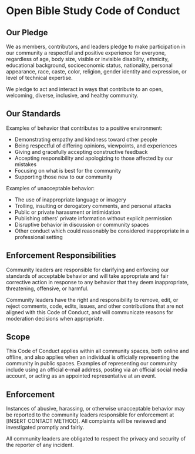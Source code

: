 # Open Bible Study Code of Conduct

## Our Pledge

We as members, contributors, and leaders pledge to make participation in our
community a respectful and positive experience for everyone, regardless of age, body
size, visible or invisible disability, ethnicity, educational background, socioeconomic status,
nationality, personal appearance, race, caste, color, religion, gender identity and expression,
or level of technical expertise.

We pledge to act and interact in ways that contribute to an open, welcoming,
diverse, inclusive, and healthy community.

## Our Standards

Examples of behavior that contributes to a positive environment:

- Demonstrating empathy and kindness toward other people
- Being respectful of differing opinions, viewpoints, and experiences
- Giving and gracefully accepting constructive feedback
- Accepting responsibility and apologizing to those affected by our mistakes
- Focusing on what is best for the community
- Supporting those new to our community

Examples of unacceptable behavior:

- The use of inappropriate language or imagery
- Trolling, insulting or derogatory comments, and personal attacks
- Public or private harassment or intimidation
- Publishing others' private information without explicit permission
- Disruptive behavior in discussion or community spaces
- Other conduct which could reasonably be considered inappropriate in a
  professional setting

## Enforcement Responsibilities

Community leaders are responsible for clarifying and enforcing our standards of
acceptable behavior and will take appropriate and fair corrective action in
response to any behavior that they deem inappropriate, threatening, offensive,
or harmful.

Community leaders have the right and responsibility to remove, edit, or reject
comments, code, edits, issues, and other contributions that are
not aligned with this Code of Conduct, and will communicate reasons for moderation
decisions when appropriate.

## Scope

This Code of Conduct applies within all community spaces, both online and offline, and also applies when
an individual is officially representing the community in public spaces.
Examples of representing our community include using an official e-mail address,
posting via an official social media account, or acting as an appointed
representative at an event.

## Enforcement

Instances of abusive, harassing, or otherwise unacceptable behavior may be
reported to the community leaders responsible for enforcement at
[INSERT CONTACT METHOD].
All complaints will be reviewed and investigated promptly and fairly.

All community leaders are obligated to respect the privacy and security of the
reporter of any incident.
